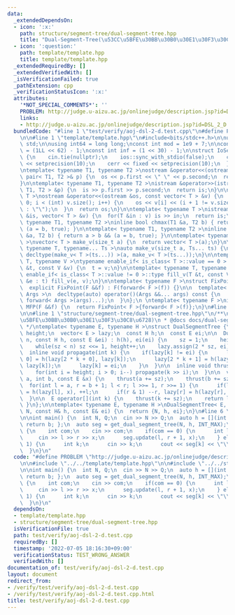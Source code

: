 ```yaml
---
data:
  _extendedDependsOn:
  - icon: ':x:'
    path: structure/segment-tree/dual-segment-tree.hpp
    title: "Dual-Segment-Tree(\u53CC\u5BFE\u30BB\u30B0\u30E1\u30F3\u30C8\u6728)"
  - icon: ':question:'
    path: template/template.hpp
    title: template/template.hpp
  _extendedRequiredBy: []
  _extendedVerifiedWith: []
  _isVerificationFailed: true
  _pathExtension: cpp
  _verificationStatusIcon: ':x:'
  attributes:
    '*NOT_SPECIAL_COMMENTS*': ''
    PROBLEM: http://judge.u-aizu.ac.jp/onlinejudge/description.jsp?id=DSL_2_D
    links:
    - http://judge.u-aizu.ac.jp/onlinejudge/description.jsp?id=DSL_2_D
  bundledCode: "#line 1 \"test/verify/aoj-dsl-2-d.test.cpp\"\n#define PROBLEM \"http://judge.u-aizu.ac.jp/onlinejudge/description.jsp?id=DSL_2_D\"\
    \n\n#line 1 \"template/template.hpp\"\n#include<bits/stdc++.h>\n\nusing namespace\
    \ std;\n\nusing int64 = long long;\nconst int mod = 1e9 + 7;\n\nconst int64 infll\
    \ = (1LL << 62) - 1;\nconst int inf = (1 << 30) - 1;\n\nstruct IoSetup {\n  IoSetup()\
    \ {\n    cin.tie(nullptr);\n    ios::sync_with_stdio(false);\n    cout << fixed\
    \ << setprecision(10);\n    cerr << fixed << setprecision(10);\n  }\n} iosetup;\n\
    \ntemplate< typename T1, typename T2 >\nostream &operator<<(ostream &os, const\
    \ pair< T1, T2 >& p) {\n  os << p.first << \" \" << p.second;\n  return os;\n\
    }\n\ntemplate< typename T1, typename T2 >\nistream &operator>>(istream &is, pair<\
    \ T1, T2 > &p) {\n  is >> p.first >> p.second;\n  return is;\n}\n\ntemplate< typename\
    \ T >\nostream &operator<<(ostream &os, const vector< T > &v) {\n  for(int i =\
    \ 0; i < (int) v.size(); i++) {\n    os << v[i] << (i + 1 != v.size() ? \" \"\
    \ : \"\");\n  }\n  return os;\n}\n\ntemplate< typename T >\nistream &operator>>(istream\
    \ &is, vector< T > &v) {\n  for(T &in : v) is >> in;\n  return is;\n}\n\ntemplate<\
    \ typename T1, typename T2 >\ninline bool chmax(T1 &a, T2 b) { return a < b &&\
    \ (a = b, true); }\n\ntemplate< typename T1, typename T2 >\ninline bool chmin(T1\
    \ &a, T2 b) { return a > b && (a = b, true); }\n\ntemplate< typename T = int64\
    \ >\nvector< T > make_v(size_t a) {\n  return vector< T >(a);\n}\n\ntemplate<\
    \ typename T, typename... Ts >\nauto make_v(size_t a, Ts... ts) {\n  return vector<\
    \ decltype(make_v< T >(ts...)) >(a, make_v< T >(ts...));\n}\n\ntemplate< typename\
    \ T, typename V >\ntypename enable_if< is_class< T >::value == 0 >::type fill_v(T\
    \ &t, const V &v) {\n  t = v;\n}\n\ntemplate< typename T, typename V >\ntypename\
    \ enable_if< is_class< T >::value != 0 >::type fill_v(T &t, const V &v) {\n  for(auto\
    \ &e : t) fill_v(e, v);\n}\n\ntemplate< typename F >\nstruct FixPoint : F {\n\
    \  explicit FixPoint(F &&f) : F(forward< F >(f)) {}\n\n  template< typename...\
    \ Args >\n  decltype(auto) operator()(Args &&... args) const {\n    return F::operator()(*this,\
    \ forward< Args >(args)...);\n  }\n};\n \ntemplate< typename F >\ninline decltype(auto)\
    \ MFP(F &&f) {\n  return FixPoint< F >{forward< F >(f)};\n}\n#line 4 \"test/verify/aoj-dsl-2-d.test.cpp\"\
    \n\n#line 1 \"structure/segment-tree/dual-segment-tree.hpp\"\n/**\n * @brief Dual-Segment-Tree(\u53CC\
    \u5BFE\u30BB\u30B0\u30E1\u30F3\u30C8\u6728)\n * @docs docs/dual-segment-tree.md\n\
    \ */\ntemplate< typename E, typename H >\nstruct DualSegmentTree {\n  int sz,\
    \ height;\n  vector< E > lazy;\n  const H h;\n  const E ei;\n\n  DualSegmentTree(int\
    \ n, const H h, const E &ei) : h(h), ei(ei) {\n    sz = 1;\n    height = 0;\n\
    \    while(sz < n) sz <<= 1, height++;\n    lazy.assign(2 * sz, ei);\n  }\n\n\
    \  inline void propagate(int k) {\n    if(lazy[k] != ei) {\n      lazy[2 * k +\
    \ 0] = h(lazy[2 * k + 0], lazy[k]);\n      lazy[2 * k + 1] = h(lazy[2 * k + 1],\
    \ lazy[k]);\n      lazy[k] = ei;\n    }\n  }\n\n  inline void thrust(int k) {\n\
    \    for(int i = height; i > 0; i--) propagate(k >> i);\n  }\n\n  void update(int\
    \ a, int b, const E &x) {\n    thrust(a += sz);\n    thrust(b += sz - 1);\n  \
    \  for(int l = a, r = b + 1; l < r; l >>= 1, r >>= 1) {\n      if(l & 1) lazy[l]\
    \ = h(lazy[l], x), ++l;\n      if(r & 1) --r, lazy[r] = h(lazy[r], x);\n    }\n\
    \  }\n\n  E operator[](int k) {\n    thrust(k += sz);\n    return lazy[k];\n \
    \ }\n};\n\ntemplate< typename E, typename H >\nDualSegmentTree< E, H > get_dual_segment_tree(int\
    \ N, const H& h, const E& ei) {\n  return {N, h, ei};\n}\n#line 6 \"test/verify/aoj-dsl-2-d.test.cpp\"\
    \n\nint main() {\n  int N, Q;\n  cin >> N >> Q;\n  auto h = [](int a, int b) {\
    \ return b; };\n  auto seg = get_dual_segment_tree(N, h, INT_MAX);\n  while(Q--)\
    \ {\n    int com;\n    cin >> com;\n    if(com == 0) {\n      int l, r, x;\n \
    \     cin >> l >> r >> x;\n      seg.update(l, r + 1, x);\n    } else if(com ==\
    \ 1) {\n      int k;\n      cin >> k;\n      cout << seg[k] << \"\\n\";\n    }\n\
    \  }\n}\n"
  code: "#define PROBLEM \"http://judge.u-aizu.ac.jp/onlinejudge/description.jsp?id=DSL_2_D\"\
    \n\n#include \"../../template/template.hpp\"\n\n#include \"../../structure/segment-tree/dual-segment-tree.hpp\"\
    \n\nint main() {\n  int N, Q;\n  cin >> N >> Q;\n  auto h = [](int a, int b) {\
    \ return b; };\n  auto seg = get_dual_segment_tree(N, h, INT_MAX);\n  while(Q--)\
    \ {\n    int com;\n    cin >> com;\n    if(com == 0) {\n      int l, r, x;\n \
    \     cin >> l >> r >> x;\n      seg.update(l, r + 1, x);\n    } else if(com ==\
    \ 1) {\n      int k;\n      cin >> k;\n      cout << seg[k] << \"\\n\";\n    }\n\
    \  }\n}\n"
  dependsOn:
  - template/template.hpp
  - structure/segment-tree/dual-segment-tree.hpp
  isVerificationFile: true
  path: test/verify/aoj-dsl-2-d.test.cpp
  requiredBy: []
  timestamp: '2022-07-05 18:16:30+09:00'
  verificationStatus: TEST_WRONG_ANSWER
  verifiedWith: []
documentation_of: test/verify/aoj-dsl-2-d.test.cpp
layout: document
redirect_from:
- /verify/test/verify/aoj-dsl-2-d.test.cpp
- /verify/test/verify/aoj-dsl-2-d.test.cpp.html
title: test/verify/aoj-dsl-2-d.test.cpp
---
```

